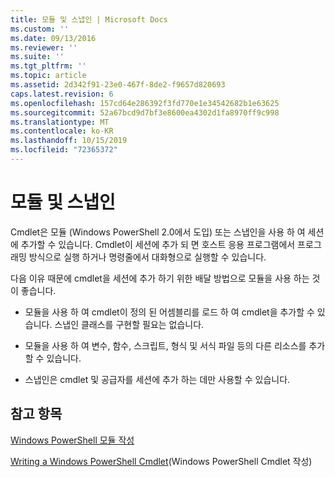 ```yaml
---
title: 모듈 및 스냅인 | Microsoft Docs
ms.custom: ''
ms.date: 09/13/2016
ms.reviewer: ''
ms.suite: ''
ms.tgt_pltfrm: ''
ms.topic: article
ms.assetid: 2d342f91-23e0-467f-8de2-f9657d820693
caps.latest.revision: 6
ms.openlocfilehash: 157cd64e286392f3fd770e1e34542682b1e63625
ms.sourcegitcommit: 52a67bcd9d7bf3e8600ea4302d1fa8970ff9c998
ms.translationtype: MT
ms.contentlocale: ko-KR
ms.lasthandoff: 10/15/2019
ms.locfileid: "72365372"
---
```

# <a name="modules-and-snap-ins"></a>모듈 및 스냅인

Cmdlet은 모듈 (Windows PowerShell 2.0에서 도입) 또는 스냅인을 사용 하 여 세션에 추가할 수 있습니다. Cmdlet이 세션에 추가 되 면 호스트 응용 프로그램에서 프로그래밍 방식으로 실행 하거나 명령줄에서 대화형으로 실행할 수 있습니다.

다음 이유 때문에 cmdlet을 세션에 추가 하기 위한 배달 방법으로 모듈을 사용 하는 것이 좋습니다.

- 모듈을 사용 하 여 cmdlet이 정의 된 어셈블리를 로드 하 여 cmdlet을 추가할 수 있습니다. 스냅인 클래스를 구현할 필요는 없습니다.

- 모듈을 사용 하 여 변수, 함수, 스크립트, 형식 및 서식 파일 등의 다른 리소스를 추가할 수 있습니다.

- 스냅인은 cmdlet 및 공급자를 세션에 추가 하는 데만 사용할 수 있습니다.

## <a name="see-also"></a>참고 항목

[Windows PowerShell 모듈 작성](../module/writing-a-windows-powershell-module.md)

[Writing a Windows PowerShell Cmdlet](./writing-a-windows-powershell-cmdlet.md)(Windows PowerShell Cmdlet 작성)
